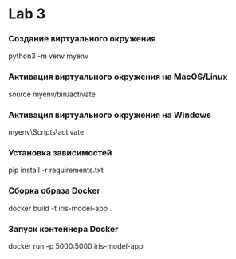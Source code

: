 # Lab 3

### Создание виртуального окружения
python3 -m venv myenv

### Активация виртуального окружения на MacOS/Linux
source myenv/bin/activate

### Активация виртуального окружения на Windows
myenv\Scripts\activate

### Установка зависимостей
pip install -r requirements.txt

### Сборка образа Docker
docker build -t iris-model-app .

### Запуск контейнера Docker
docker run -p 5000:5000 iris-model-app